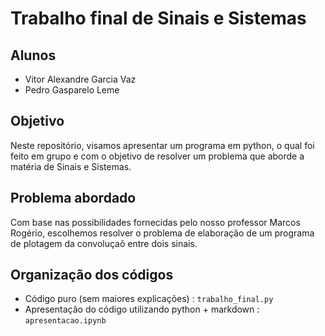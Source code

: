 # Trabalho final de Sinais e Sistemas

## Alunos
- Vitor Alexandre Garcia Vaz
- Pedro Gasparelo Leme

## Objetivo
Neste repositório, visamos apresentar um programa em python, o qual foi feito em grupo e com o objetivo de resolver um problema que aborde a matéria de Sinais e Sistemas.

## Problema abordado
Com base nas possibilidades fornecidas pelo nosso professor Marcos Rogério, escolhemos resolver o problema de elaboração de um programa de plotagem da convoluçaõ entre dois sinais.

## Organização dos códigos
- Código puro (sem maiores explicações) : `trabalho_final.py`
- Apresentação do código utilizando python + markdown : `apresentacao.ipynb`
